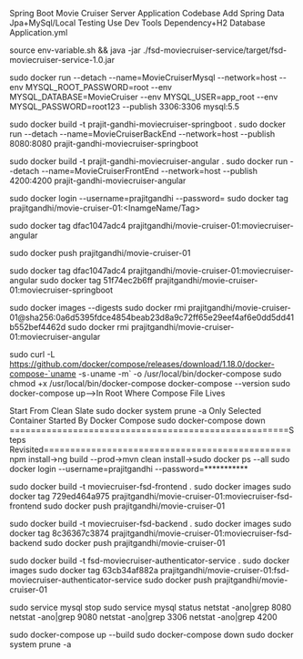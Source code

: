 Spring Boot Movie Cruiser Server Application Codebase
Add Spring Data Jpa+MySql/Local Testing Use Dev  Tools Dependency+H2 Database Application.yml

source env-variable.sh  && java -jar ./fsd-moviecruiser-service/target/fsd-moviecruiser-service-1.0.jar

sudo docker run --detach --name=MovieCruiserMysql --network=host --env MYSQL_ROOT_PASSWORD=root --env MYSQL_DATABASE=MovieCruiser --env MYSQL_USER=app_root --env MYSQL_PASSWORD=root123  --publish 3306:3306 mysql:5.5

sudo docker build -t prajit-gandhi-moviecruiser-springboot .
sudo docker run --detach --name=MovieCruiserBackEnd --network=host --publish 8080:8080 prajit-gandhi-moviecruiser-springboot


sudo docker build -t prajit-gandhi-moviecruiser-angular .
sudo docker run --detach --name=MovieCruiserFrontEnd --network=host --publish 4200:4200 prajit-gandhi-moviecruiser-angular

sudo docker login --username=prajitgandhi --password=
sudo docker tag <ImageId> prajitgandhi/movie-cruiser-01:<InamgeName/Tag>

sudo docker tag dfac1047adc4 prajitgandhi/movie-cruiser-01:moviecruiser-angular

sudo docker push prajitgandhi/movie-cruiser-01

sudo docker tag dfac1047adc4 prajitgandhi/movie-cruiser-01:moviecruiser-angular
sudo docker tag 51f74ec2b6ff prajitgandhi/movie-cruiser-01:moviecruiser-springboot

sudo docker images --digests
sudo docker rmi prajitgandhi/movie-cruiser-01@sha256:0a6d5395fdce4854beab23d8a9c72ff65e29eef4af6e0dd5dd41b552bef4462d
sudo docker rmi prajitgandhi/movie-cruiser-01:moviecruiser-angular

sudo curl -L https://github.com/docker/compose/releases/download/1.18.0/docker-compose-`uname -s`-`uname -m` -o /usr/local/bin/docker-compose
sudo chmod +x /usr/local/bin/docker-compose
docker-compose --version
sudo docker-compose up-->In Root Where Compose File Lives

Start From Clean Slate
sudo docker system prune -a
Only Selected Container Started By Docker Compose
sudo docker-compose down
=====================================================Steps Revisited===============================================
npm install->ng build --prod->mvn clean install->sudo docker ps --all
sudo docker login --username=prajitgandhi --password=***********

sudo docker build -t moviecruiser-fsd-frontend .
sudo docker images
sudo docker tag 729ed464a975 prajitgandhi/movie-cruiser-01:moviecruiser-fsd-frontend
sudo docker push prajitgandhi/movie-cruiser-01

sudo docker build -t moviecruiser-fsd-backend .
sudo docker images
sudo docker tag 8c36367c3874 prajitgandhi/movie-cruiser-01:moviecruiser-fsd-backend
sudo docker push prajitgandhi/movie-cruiser-01

sudo docker build -t fsd-moviecruiser-authenticator-service .
sudo docker images
sudo docker tag 63cb34af882a prajitgandhi/movie-cruiser-01:fsd-moviecruiser-authenticator-service
sudo docker push prajitgandhi/movie-cruiser-01

sudo service mysql stop
sudo service mysql status
netstat -ano|grep 8080 
netstat -ano|grep 9080 
netstat -ano|grep 3306 
netstat -ano|grep 4200

sudo docker-compose up --build
sudo docker-compose down
sudo docker system prune -a
